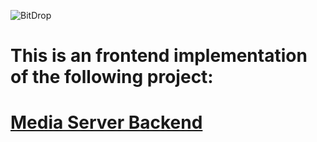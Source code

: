![BitDrop](https://github.com/BetaBot2002/BitDrop_media-server-frontend-react/assets/105705266/94aa0445-3a81-4817-b4a2-b1f925c550e8)
# This is an frontend implementation of the following project:
# <a href='https://github.com/BetaBot2002/media-server-node-mongo-prisma'> Media Server Backend </a>

